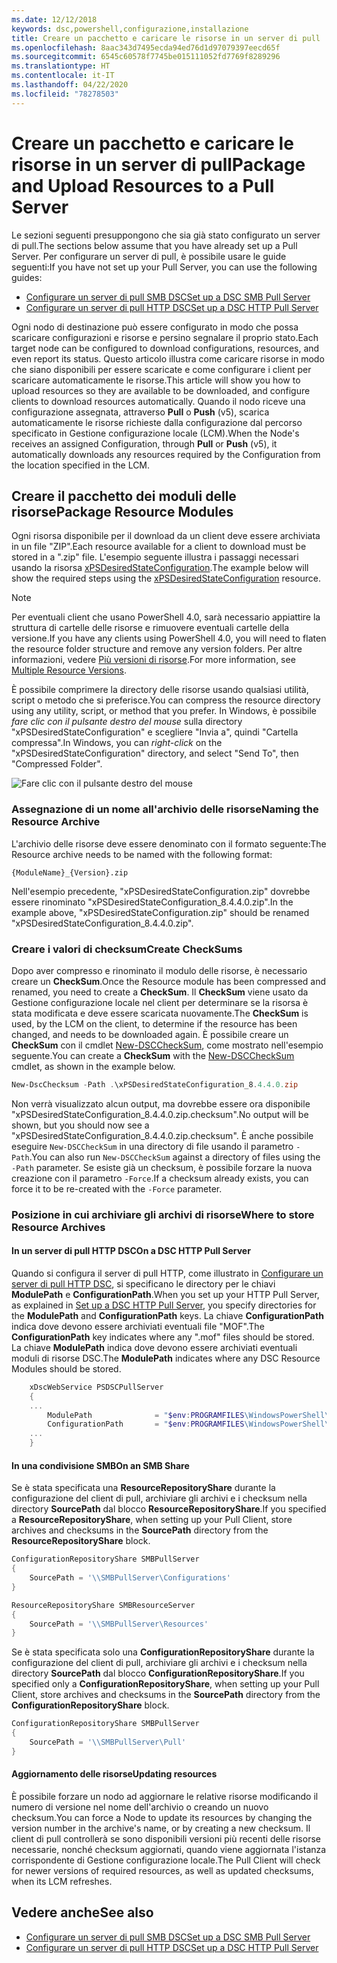 ```yaml
---
ms.date: 12/12/2018
keywords: dsc,powershell,configurazione,installazione
title: Creare un pacchetto e caricare le risorse in un server di pull
ms.openlocfilehash: 8aac343d7495ecda94ed76d1d97079397eecd65f
ms.sourcegitcommit: 6545c60578f7745be015111052fd7769f8289296
ms.translationtype: HT
ms.contentlocale: it-IT
ms.lasthandoff: 04/22/2020
ms.locfileid: "78278503"
---
```

# <a name="package-and-upload-resources-to-a-pull-server"></a><span data-ttu-id="167e1-103">Creare un pacchetto e caricare le risorse in un server di pull</span><span class="sxs-lookup"><span data-stu-id="167e1-103">Package and Upload Resources to a Pull Server</span></span>

<span data-ttu-id="167e1-104">Le sezioni seguenti presuppongono che sia già stato configurato un server di pull.</span><span class="sxs-lookup"><span data-stu-id="167e1-104">The sections below assume that you have already set up a Pull Server.</span></span> <span data-ttu-id="167e1-105">Per configurare un server di pull, è possibile usare le guide seguenti:</span><span class="sxs-lookup"><span data-stu-id="167e1-105">If you have not set up your Pull Server, you can use the following guides:</span></span>

- [<span data-ttu-id="167e1-106">Configurare un server di pull SMB DSC</span><span class="sxs-lookup"><span data-stu-id="167e1-106">Set up a DSC SMB Pull Server</span></span>](pullServerSmb.md)
- [<span data-ttu-id="167e1-107">Configurare un server di pull HTTP DSC</span><span class="sxs-lookup"><span data-stu-id="167e1-107">Set up a DSC HTTP Pull Server</span></span>](pullServer.md)

<span data-ttu-id="167e1-108">Ogni nodo di destinazione può essere configurato in modo che possa scaricare configurazioni e risorse e persino segnalare il proprio stato.</span><span class="sxs-lookup"><span data-stu-id="167e1-108">Each target node can be configured to download configurations, resources, and even report its status.</span></span> <span data-ttu-id="167e1-109">Questo articolo illustra come caricare risorse in modo che siano disponibili per essere scaricate e come configurare i client per scaricare automaticamente le risorse.</span><span class="sxs-lookup"><span data-stu-id="167e1-109">This article will show you how to upload resources so they are available to be downloaded, and configure clients to download resources automatically.</span></span> <span data-ttu-id="167e1-110">Quando il nodo riceve una configurazione assegnata, attraverso **Pull** o **Push** (v5), scarica automaticamente le risorse richieste dalla configurazione dal percorso specificato in Gestione configurazione locale (LCM).</span><span class="sxs-lookup"><span data-stu-id="167e1-110">When the Node's receives an assigned Configuration, through **Pull** or **Push** (v5), it automatically downloads any resources required by the Configuration from the location specified in the LCM.</span></span>

## <a name="package-resource-modules"></a><span data-ttu-id="167e1-111">Creare il pacchetto dei moduli delle risorse</span><span class="sxs-lookup"><span data-stu-id="167e1-111">Package Resource Modules</span></span>

<span data-ttu-id="167e1-112">Ogni risorsa disponibile per il download da un client deve essere archiviata in un file "ZIP".</span><span class="sxs-lookup"><span data-stu-id="167e1-112">Each resource available for a client to download must be stored in a ".zip" file.</span></span> <span data-ttu-id="167e1-113">L'esempio seguente illustra i passaggi necessari usando la risorsa [xPSDesiredStateConfiguration](https://www.powershellgallery.com/packages/xPSDesiredStateConfiguration/8.4.0.0).</span><span class="sxs-lookup"><span data-stu-id="167e1-113">The example below will show the required steps using the [xPSDesiredStateConfiguration](https://www.powershellgallery.com/packages/xPSDesiredStateConfiguration/8.4.0.0) resource.</span></span>

> [!NOTE]
> <span data-ttu-id="167e1-114">Per eventuali client che usano PowerShell 4.0, sarà necessario appiattire la struttura di cartelle delle risorse e rimuovere eventuali cartelle della versione.</span><span class="sxs-lookup"><span data-stu-id="167e1-114">If you have any clients using PowerShell 4.0, you will need to flaten the resource folder structure and remove any version folders.</span></span> <span data-ttu-id="167e1-115">Per altre informazioni, vedere [Più versioni di risorse](../configurations/import-dscresource.md#multiple-resource-versions).</span><span class="sxs-lookup"><span data-stu-id="167e1-115">For more information, see [Multiple Resource Versions](../configurations/import-dscresource.md#multiple-resource-versions).</span></span>

<span data-ttu-id="167e1-116">È possibile comprimere la directory delle risorse usando qualsiasi utilità, script o metodo che si preferisce.</span><span class="sxs-lookup"><span data-stu-id="167e1-116">You can compress the resource directory using any utility, script, or method that you prefer.</span></span> <span data-ttu-id="167e1-117">In Windows, è possibile *fare clic con il pulsante destro del mouse* sulla directory "xPSDesiredStateConfiguration" e scegliere "Invia a", quindi "Cartella compressa".</span><span class="sxs-lookup"><span data-stu-id="167e1-117">In Windows, you can *right-click* on the "xPSDesiredStateConfiguration" directory, and select "Send To", then "Compressed Folder".</span></span>

![Fare clic con il pulsante destro del mouse](media/package-upload-resources/right-click.gif)

### <a name="naming-the-resource-archive"></a><span data-ttu-id="167e1-119">Assegnazione di un nome all'archivio delle risorse</span><span class="sxs-lookup"><span data-stu-id="167e1-119">Naming the Resource Archive</span></span>

<span data-ttu-id="167e1-120">L'archivio delle risorse deve essere denominato con il formato seguente:</span><span class="sxs-lookup"><span data-stu-id="167e1-120">The Resource archive needs to be named with the following format:</span></span>

```
{ModuleName}_{Version}.zip
```

<span data-ttu-id="167e1-121">Nell'esempio precedente, "xPSDesiredStateConfiguration.zip" dovrebbe essere rinominato "xPSDesiredStateConfiguration_8.4.4.0.zip".</span><span class="sxs-lookup"><span data-stu-id="167e1-121">In the example above, "xPSDesiredStateConfiguration.zip" should be renamed "xPSDesiredStateConfiguration_8.4.4.0.zip".</span></span>

### <a name="create-checksums"></a><span data-ttu-id="167e1-122">Creare i valori di checksum</span><span class="sxs-lookup"><span data-stu-id="167e1-122">Create CheckSums</span></span>

<span data-ttu-id="167e1-123">Dopo aver compresso e rinominato il modulo delle risorse, è necessario creare un **CheckSum**.</span><span class="sxs-lookup"><span data-stu-id="167e1-123">Once the Resource module has been compressed and renamed, you need to create a **CheckSum**.</span></span>  <span data-ttu-id="167e1-124">Il **CheckSum** viene usato da Gestione configurazione locale nel client per determinare se la risorsa è stata modificata e deve essere scaricata nuovamente.</span><span class="sxs-lookup"><span data-stu-id="167e1-124">The **CheckSum** is used, by the LCM on the client, to determine if the resource has been changed, and needs to be downloaded again.</span></span> <span data-ttu-id="167e1-125">È possibile creare un **CheckSum** con il cmdlet [New-DSCCheckSum](/powershell/module/PSDesiredStateConfiguration/New-DSCCheckSum), come mostrato nell'esempio seguente.</span><span class="sxs-lookup"><span data-stu-id="167e1-125">You can create a **CheckSum** with the [New-DSCCheckSum](/powershell/module/PSDesiredStateConfiguration/New-DSCCheckSum) cmdlet, as shown in the example below.</span></span>

```powershell
New-DscChecksum -Path .\xPSDesiredStateConfiguration_8.4.4.0.zip
```

<span data-ttu-id="167e1-126">Non verrà visualizzato alcun output, ma dovrebbe essere ora disponibile "xPSDesiredStateConfiguration_8.4.4.0.zip.checksum".</span><span class="sxs-lookup"><span data-stu-id="167e1-126">No output will be shown, but you should now see a "xPSDesiredStateConfiguration_8.4.4.0.zip.checksum".</span></span> <span data-ttu-id="167e1-127">È anche possibile eseguire `New-DSCCheckSum` in una directory di file usando il parametro `-Path`.</span><span class="sxs-lookup"><span data-stu-id="167e1-127">You can also run `New-DSCCheckSum` against a directory of files using the `-Path` parameter.</span></span> <span data-ttu-id="167e1-128">Se esiste già un checksum, è possibile forzare la nuova creazione con il parametro `-Force`.</span><span class="sxs-lookup"><span data-stu-id="167e1-128">If a checksum already exists, you can force it to be re-created with the `-Force` parameter.</span></span>

### <a name="where-to-store-resource-archives"></a><span data-ttu-id="167e1-129">Posizione in cui archiviare gli archivi di risorse</span><span class="sxs-lookup"><span data-stu-id="167e1-129">Where to store Resource Archives</span></span>

#### <a name="on-a-dsc-http-pull-server"></a><span data-ttu-id="167e1-130">In un server di pull HTTP DSC</span><span class="sxs-lookup"><span data-stu-id="167e1-130">On a DSC HTTP Pull Server</span></span>

<span data-ttu-id="167e1-131">Quando si configura il server di pull HTTP, come illustrato in [Configurare un server di pull HTTP DSC](pullServer.md), si specificano le directory per le chiavi **ModulePath** e **ConfigurationPath**.</span><span class="sxs-lookup"><span data-stu-id="167e1-131">When you set up your HTTP Pull Server, as explained in [Set up a DSC HTTP Pull Server](pullServer.md), you specify directories for the **ModulePath** and **ConfigurationPath** keys.</span></span> <span data-ttu-id="167e1-132">La chiave **ConfigurationPath** indica dove devono essere archiviati eventuali file "MOF".</span><span class="sxs-lookup"><span data-stu-id="167e1-132">The **ConfigurationPath** key indicates where any ".mof" files should be stored.</span></span> <span data-ttu-id="167e1-133">La chiave **ModulePath** indica dove devono essere archiviati eventuali moduli di risorse DSC.</span><span class="sxs-lookup"><span data-stu-id="167e1-133">The **ModulePath** indicates where any DSC Resource Modules should be stored.</span></span>

```powershell
    xDscWebService PSDSCPullServer
    {
    ...
        ModulePath              = "$env:PROGRAMFILES\WindowsPowerShell\DscService\Modules"
        ConfigurationPath       = "$env:PROGRAMFILES\WindowsPowerShell\DscService\Configuration"
    ...
    }

```

#### <a name="on-an-smb-share"></a><span data-ttu-id="167e1-134">In una condivisione SMB</span><span class="sxs-lookup"><span data-stu-id="167e1-134">On an SMB Share</span></span>

<span data-ttu-id="167e1-135">Se è stata specificata una **ResourceRepositoryShare** durante la configurazione del client di pull, archiviare gli archivi e i checksum nella directory **SourcePath** dal blocco **ResourceRepositoryShare**.</span><span class="sxs-lookup"><span data-stu-id="167e1-135">If you specified a **ResourceRepositoryShare**, when setting up your Pull Client, store archives and checksums in the **SourcePath** directory from the **ResourceRepositoryShare** block.</span></span>

```powershell
ConfigurationRepositoryShare SMBPullServer
{
    SourcePath = '\\SMBPullServer\Configurations'
}

ResourceRepositoryShare SMBResourceServer
{
    SourcePath = '\\SMBPullServer\Resources'
}
```

<span data-ttu-id="167e1-136">Se è stata specificata solo una **ConfigurationRepositoryShare** durante la configurazione del client di pull, archiviare gli archivi e i checksum nella directory **SourcePath** dal blocco **ConfigurationRepositoryShare**.</span><span class="sxs-lookup"><span data-stu-id="167e1-136">If you specified only a **ConfigurationRepositoryShare**, when setting up your Pull Client, store archives and checksums in the **SourcePath** directory from the **ConfigurationRepositoryShare** block.</span></span>

```powershell
ConfigurationRepositoryShare SMBPullServer
{
    SourcePath = '\\SMBPullServer\Pull'
}
```

#### <a name="updating-resources"></a><span data-ttu-id="167e1-137">Aggiornamento delle risorse</span><span class="sxs-lookup"><span data-stu-id="167e1-137">Updating resources</span></span>

<span data-ttu-id="167e1-138">È possibile forzare un nodo ad aggiornare le relative risorse modificando il numero di versione nel nome dell'archivio o creando un nuovo checksum.</span><span class="sxs-lookup"><span data-stu-id="167e1-138">You can force a Node to update its resources by changing the version number in the archive's name, or by creating a new checksum.</span></span> <span data-ttu-id="167e1-139">Il client di pull controllerà se sono disponibili versioni più recenti delle risorse necessarie, nonché checksum aggiornati, quando viene aggiornata l'istanza corrispondente di Gestione configurazione locale.</span><span class="sxs-lookup"><span data-stu-id="167e1-139">The Pull Client will check for newer versions of required resources, as well as updated checksums, when its LCM refreshes.</span></span>

## <a name="see-also"></a><span data-ttu-id="167e1-140">Vedere anche</span><span class="sxs-lookup"><span data-stu-id="167e1-140">See also</span></span>

- [<span data-ttu-id="167e1-141">Configurare un server di pull SMB DSC</span><span class="sxs-lookup"><span data-stu-id="167e1-141">Set up a DSC SMB Pull Server</span></span>](pullServerSmb.md)
- [<span data-ttu-id="167e1-142">Configurare un server di pull HTTP DSC</span><span class="sxs-lookup"><span data-stu-id="167e1-142">Set up a DSC HTTP Pull Server</span></span>](pullServer.md)
